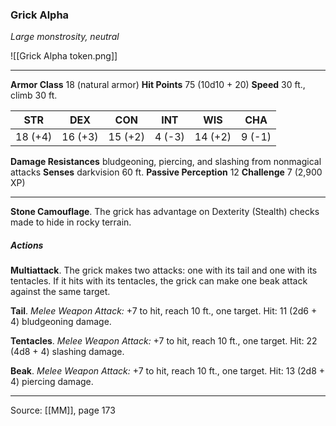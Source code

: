 ### Grick Alpha
_Large monstrosity, neutral_

![[Grick Alpha token.png]]




---

**Armor Class** 18 (natural armor)
**Hit Points** 75 (10d10 + 20)
**Speed** 30 ft., climb 30 ft.

| STR     | DEX     | CON     | INT     | WIS     | CHA     |
|---------|---------|---------|---------|---------|---------|
| 18 (+4) | 16 (+3) | 15 (+2) | 4 (-3) | 14 (+2) | 9 (-1) |

**Damage Resistances** bludgeoning, piercing, and slashing from nonmagical attacks
**Senses** darkvision 60 ft.
**Passive Perception** 12
**Challenge** 7 (2,900 XP)

---

**Stone Camouflage**. The grick has advantage on Dexterity (Stealth) checks made to hide in rocky terrain.

##### Actions
**Multiattack**. The grick makes two attacks: one with its tail and one with its tentacles. If it hits with its tentacles, the grick can make one beak attack against the same target.

**Tail**. _Melee Weapon Attack:_ +7 to hit, reach 10 ft., one target. Hit: 11 (2d6 + 4) bludgeoning damage.

**Tentacles**. _Melee Weapon Attack:_ +7 to hit, reach 10 ft., one target. Hit: 22 (4d8 + 4) slashing damage.

**Beak**. _Melee Weapon Attack:_ +7 to hit, reach 10 ft., one target. Hit: 13 (2d8 + 4) piercing damage.


---

Source: [[MM]], page 173